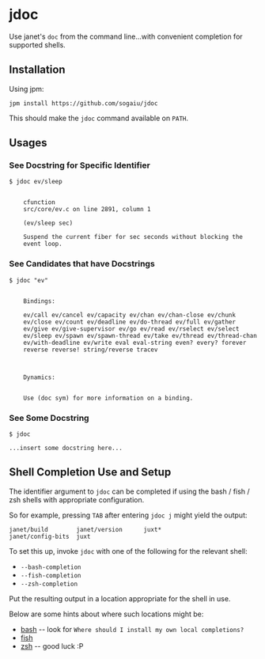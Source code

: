 # jdoc

Use janet's `doc` from the command line...with convenient completion
for supported shells.

## Installation

Using jpm:

```
jpm install https://github.com/sogaiu/jdoc
```

This should make the `jdoc` command available on `PATH`.

## Usages

### See Docstring for Specific Identifier

```
$ jdoc ev/sleep


    cfunction
    src/core/ev.c on line 2891, column 1

    (ev/sleep sec)

    Suspend the current fiber for sec seconds without blocking the
    event loop.
```

### See Candidates that have Docstrings

```
$ jdoc "ev"


    Bindings:

    ev/call ev/cancel ev/capacity ev/chan ev/chan-close ev/chunk
    ev/close ev/count ev/deadline ev/do-thread ev/full ev/gather
    ev/give ev/give-supervisor ev/go ev/read ev/rselect ev/select
    ev/sleep ev/spawn ev/spawn-thread ev/take ev/thread ev/thread-chan
    ev/with-deadline ev/write eval eval-string even? every? forever
    reverse reverse! string/reverse tracev



    Dynamics:


    Use (doc sym) for more information on a binding.
```

### See Some Docstring

```
$ jdoc

...insert some docstring here...
```

## Shell Completion Use and Setup

The identifier argument to `jdoc` can be completed if using the bash /
fish / zsh shells with appropriate configuration.

So for example, pressing `TAB` after entering `jdoc j` might yield the
output:

```
janet/build        janet/version      juxt*
janet/config-bits  juxt
```

To set this up, invoke `jdoc` with one of the following for the
relevant shell:

* `--bash-completion`
* `--fish-completion`
* `--zsh-completion`

Put the resulting output in a location appropriate for the shell in
use.

Below are some hints about where such locations might be:

* [bash](https://github.com/scop/bash-completion/blob/master/README.md#faq) --
  look for `Where should I install my own local completions?`
* [fish](https://fishshell.com/docs/current/completions.html#where-to-put-completions)
* [zsh](https://zsh.sourceforge.io/Doc/Release/Completion-System.html) -- good luck :P
